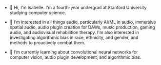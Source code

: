   - 👋 Hi, I’m Isabelle. I'm a fourth-year undergrad at Stanford University studying computer science.

  - 👀 I’m interested in all things audio, particularly AI/ML in audio, immersive spatial audio, audio plugin creation for DAWs, music production, gaming audio, and audiovisual rehabilition therapy. I'm also interested in investigating algorithmic bias in race, ethnicity, and gender, and methods to proactively combat them.

  - 🌱 I’m currently learning about convolutional neural networks for computer vision, audio plugin development, and algorithmic bias.

<!---
ilee78/ilee78 is a ✨ special ✨ repository because its `README.md` (this file) appears on your GitHub profile.
You can click the Preview link to take a look at your changes.
--->
